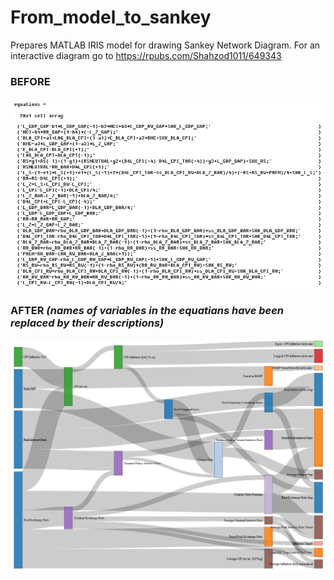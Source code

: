 # From_model_to_sankey
Prepares MATLAB IRIS model for drawing Sankey Network Diagram.
For an interactive diagram go to https://rpubs.com/Shahzod1011/649343

### BEFORE
![Model equations before appying functions](BEFORE.jpg)

### AFTER  *(names of variables in the equatians have been replaced by their descriptions)*
![Diagram after appying functions](Transmission2.jpg)
